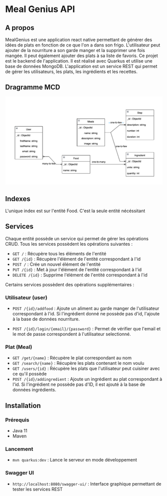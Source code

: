 # Meal Genius API

## A propos
MealGenius est une application react native permettant de générer des idées de plats en fonction de ce que l'on a dans son frigo. L'utilisateur peut ajouter de la nourriture a son garde manger et la supprimer une fois mangée. Il peut également ajouter des plats à sa liste de favoris.
Ce projet est le backend de l'application. Il est réalisé avec Quarkus et utilise une base de données MongoDB.
L'application est un service REST qui permet de gérer les utilisateurs, les plats, les ingrédients et les recettes.


## Dragramme MCD
![UML](uml.png)

## Indexes
L'unique index est sur l'entité Food. C'est la seule entité nécéssitant 

## Services
Chaque entité possède un service qui permet de gérer les opérations CRUD. 
Tous les services possèdent les opérations suivantes :
- `GET /` : Récupère tous les éléments de l'entité
- `GET /{id}` : Récupère l'élément de l'entité correspondant à l'id
- `POST /` : Crée un nouvel élément de l'entité
- `PUT /{id}` : Met à jour l'élément de l'entité correspondant à l'id
- `DELETE /{id}` : Supprime l'élément de l'entité correspondant à l'id

Certains services possèdent des opérations supplémentaires :

### Utilisateur (user)

- `POST /{id}/addfood` : Ajoute un aliment au garde manger de l'utilisateur correspondant à l'id. Si l'ingrédient donné ne possède pas d'id, l'ajoute à la base de données nourriture.

- `POST /{id}/login/{email}/{password}` : Permet de vérifier que l'email et le mot de passe correspondent à l'utilisateur selectionné.

### Plat (Meal)

- `GET /get/{name}` : Récupère le plat correspondant au nom
- `GET /search/{name}` : Récupère les plats contenant le nom voulu
- `GET /users/{id}` : Récupère les plats que l'utilisateur peut cuisiner avec ce qu'il possède
- `POST /{id}/addingredient` : Ajoute un ingrédient au plat correspondant à l'id. Si l'ingrédient ne possède pas d'ID, il est ajouté à la base de données ingrédients.

## Installation

### Prérequis
- Java 11
- Maven

### Lancement
- `mvn quarkus:dev` : Lance le serveur en mode développement

### Swagger UI
- `http://localhost:8080/swagger-ui/` : Interface graphique permettant de tester les services REST

